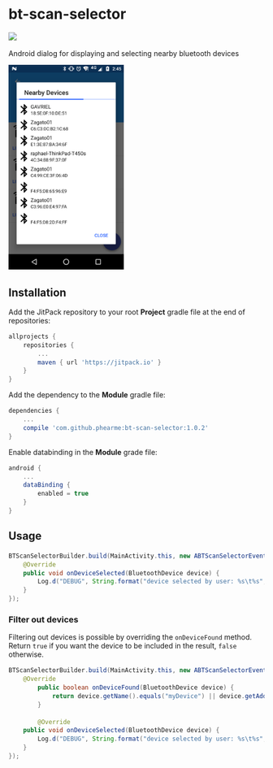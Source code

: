 # bt-scan-selector
[![](https://jitpack.io/v/phearme/bt-scan-selector.svg)](https://jitpack.io/#phearme/bt-scan-selector)

Android dialog for displaying and selecting nearby bluetooth devices

<img src="art/s001.png"  width="45%" />

## Installation
Add the JitPack repository to your root **Project** gradle file at the end of repositories:
```gradle
allprojects {
	repositories {
		...
		maven { url 'https://jitpack.io' }
	}
}
```
Add the dependency to the **Module** gradle file:
```gradle
dependencies {
	...
	compile 'com.github.phearme:bt-scan-selector:1.0.2'
}
```
Enable databinding in the **Module** grade file:
```gradle
android {
    ...
    dataBinding {
        enabled = true
    }
}
```

## Usage
```java
BTScanSelectorBuilder.build(MainActivity.this, new ABTScanSelectorEventsHandler() {
	@Override
	public void onDeviceSelected(BluetoothDevice device) {
		Log.d("DEBUG", String.format("device selected by user: %s\t%s", device.getName(), device.getAddress()));
	}
});
```
### Filter out devices
Filtering out devices is possible by overriding the `onDeviceFound` method. Return `true` if you want the device to be included in the result, `false` otherwise.
```java
BTScanSelectorBuilder.build(MainActivity.this, new ABTScanSelectorEventsHandler() {
	@Override
    	public boolean onDeviceFound(BluetoothDevice device) {
        	return device.getName().equals("myDevice") || device.getAddress().equals("AA:BB:CC:DD:EE:FF");
    	}
    
    	@Override
	public void onDeviceSelected(BluetoothDevice device) {
		Log.d("DEBUG", String.format("device selected by user: %s\t%s", device.getName(), device.getAddress()));
	}
});

```
